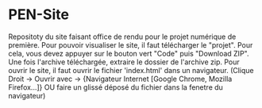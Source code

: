 # PEN-Site

Repositoty du site faisant office de rendu pour le projet numérique de première.
Pour pouvoir visualiser le site, il faut télécharger le "projet". Pour cela, vous devez appuyer sur le bouton vert "Code" puis "Download ZIP".
Une fois l'archive téléchargée, extraire le dossier de l'archive zip.
Pour ouvrir le site, il faut ouvrir le fichier 'index.html' dans un navigateur. (Clique Droit -> Ouvrir avec -> {Navigateur Internet [Google Chrome, Mozilla Firefox...]} OU faire un glissé déposé du fichier dans la fenetre du navigateur)